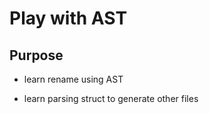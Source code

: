 # Play with AST

## Purpose

- learn rename using AST

- learn parsing struct to generate other files
